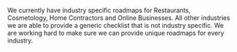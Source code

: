 We currently have industry specific roadmaps for Restaurants, Cosmetology, Home Contractors and Online Businesses. All other industries we are able to provide a generic checklist that is not industry specific. We are working hard to make sure we can provide unique roadmaps for every industry.
